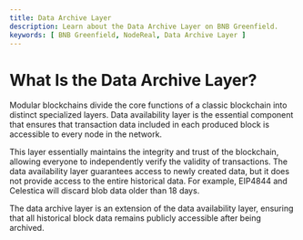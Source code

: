 ```yaml
---
title: Data Archive Layer
description: Learn about the Data Archive Layer on BNB Greenfield.
keywords: [ BNB Greenfield, NodeReal, Data Archive Layer ]
---
```


# What Is the Data Archive Layer?

Modular blockchains divide the core functions of a classic blockchain into distinct specialized layers. Data
availability layer is the essential component that ensures that transaction data included in each produced block is
accessible to every node in the network.

This layer essentially maintains the integrity and trust of the blockchain, allowing everyone to independently verify
the validity of transactions. The data availability layer guarantees access to newly created data, but it does not
provide access to the entire historical data. For example, EIP4844 and Celestica will discard blob data older than 18
days.

The data archive layer is an extension of the data availability layer, ensuring that all historical block data remains
publicly accessible after being archived.